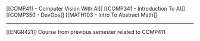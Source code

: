 [[COMP411 - Computer Vision With AI]]
[[COMP341 - Introduction To AI]]
[[COMP350 - DevOps]]
[[MATH103 - Intro To Abstract Math]]
____
[[ENGR421]] Course from previous semester related to COMP411
